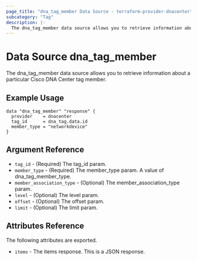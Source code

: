 ```yaml
---
page_title: "dna_tag_member Data Source - terraform-provider-dnacenter"
subcategory: "Tag"
description: |-
  The dna_tag_member data source allows you to retrieve information about a particular Cisco DNA Center tag member.
---
```


# Data Source dna_tag_member

The dna_tag_member data source allows you to retrieve information about a particular Cisco DNA Center tag member.

## Example Usage

```hcl
data "dna_tag_member" "response" {
  provider    = dnacenter
  tag_id      = dna_tag.data.id
  member_type = "networkdevice"
}
```

## Argument Reference

- `tag_id` - (Required) The tag_id param.
- `member_type` - (Required) The member_type param. A value of dna_tag_member_type.
- `member_association_type` - (Optional) The member_association_type param.
- `level` - (Optional) The level param.
- `offset` - (Optional) The offset param.
- `limit` - (Optional) The limit param.

## Attributes Reference

The following attributes are exported.

- `items` - The items response. This is a JSON response.
